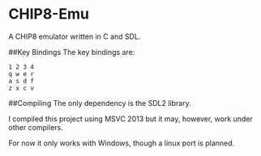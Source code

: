 CHIP8-Emu
=========

A CHIP8 emulator written in C and SDL.

##Key Bindings
The key bindings are:

    1 2 3 4
    q w e r
    a s d f
    z x c v

##Compiling
The only dependency is the SDL2 library.

I compiled this project using MSVC 2013 but it may, however, work under other compilers.

For now it only works with Windows, though a linux port is planned.

